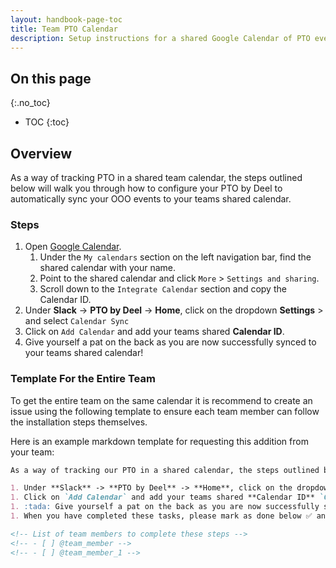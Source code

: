 ```yaml
---
layout: handbook-page-toc
title: Team PTO Calendar
description: Setup instructions for a shared Google Calendar of PTO events of your team.
---
```


## On this page
{:.no_toc}

- TOC
{:toc}

## Overview

As a way of tracking PTO in a shared team calendar, the steps outlined below will walk you through how to configure your PTO by Deel to automatically sync your OOO events to your teams shared calendar.

### Steps

1. Open [Google Calendar](https://calendar.google.com/).
   1. Under the `My calendars` section on the left navigation bar, find the shared calendar with your name.
   1. Point to the shared calendar and click `More` > `Settings and sharing`.
   1. Scroll down to the `Integrate Calendar` section and copy the Calendar ID.
1. Under **Slack** -> **PTO by Deel** -> **Home**, click on the dropdown **Settings** > and select `Calendar Sync`
1. Click on `Add Calendar` and add your teams shared **Calendar ID**.
1. Give yourself a pat on the back as you are now successfully synced to your teams shared calendar!

### Template For the Entire Team

To get the entire team on the same calendar it is recommend to create an issue using the following template to ensure each team member can follow the installation steps themselves.

Here is an example markdown template for requesting this addition from your team:

```markdown
As a way of tracking our PTO in a shared calendar, the steps outlined below will walk you through how to configure your PTO by Deel to link to this calendar.

1. Under **Slack** -> **PTO by Deel** -> **Home**, click on the dropdown under the `Create OOO` and `Chat with Support` buttons. Under the **Settings** heading select `Calendar Sync`.
1. Click on `Add Calendar` and add your teams shared **Calendar ID** `CALENDAR ID HERE`.
1. :tada: Give yourself a pat on the back as you are now successfully synced to your teams shared calendar!
1. When you have completed these tasks, please mark as done below ✅ and unassign yourself.

<!-- List of team members to complete these steps -->
<!-- - [ ] @team_member -->
<!-- - [ ] @team_member_1 -->
```